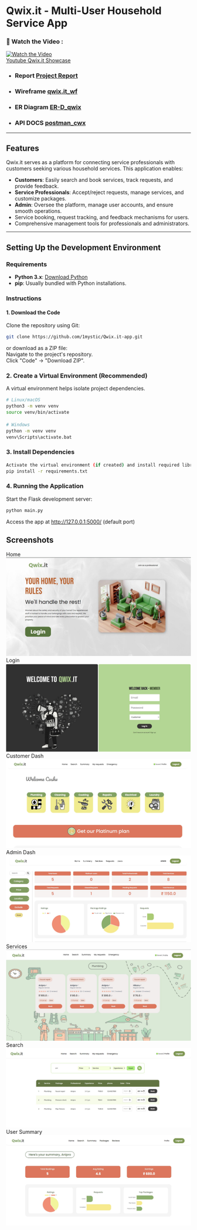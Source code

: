 # Qwix.it - Multi-User Household Service App
### 🎥 Watch the Video : 
[![Watch the Video](https://img.youtube.com/vi/47l2mmetJRA/0.jpg)](https://youtu.be/47l2mmetJRA)  
[Youtube Qwix.it Showcase](https://youtu.be/47l2mmetJRA)  

- ### Report **[Project Report](https://drive.google.com/file/d/13dBJa5dTYcx_QbIBZ-ltoKqTy1gkvSyM/view?usp=drive_link)**
- ### Wireframe **[qwix.it_wf](https://drive.google.com/file/d/1-vAL9DPS098npn7_ueK7RJrd9t81KhXq/view?usp=drive_link)**
- ### ER Diagram **[ER-D_qwix](https://drive.google.com/file/d/12yD2KjGC5nywPD2Wh0VQZg7CdiH9ez5w/view?usp=drive_link)**
- ### API DOCS **[postman_cwx](https://documenter.getpostman.com/view/39807346/2sAYHxojVK)**
---
## Features
Qwix.it serves as a platform for connecting service professionals with customers seeking various household services. This application enables:  
- **Customers**: Easily search and book services, track requests, and provide feedback.  
- **Service Professionals**: Accept/reject requests, manage services, and customize packages.  
- **Admin**: Oversee the platform, manage user accounts, and ensure smooth operations.
- Service booking, request tracking, and feedback mechanisms for users.  
- Comprehensive management tools for professionals and administrators.

---

## Setting Up the Development Environment

### Requirements
- **Python 3.x**: [Download Python](https://www.python.org/downloads/)  
- **pip**: Usually bundled with Python installations.  

### Instructions

#### 1. Download the Code
Clone the repository using Git:  
```bash
git clone https://github.com/1mystic/Qwix.it-app.git

```  
or download as a ZIP file:  
Navigate to the project's repository.  
Click "Code" → "Download ZIP".

### 2. Create a Virtual Environment (Recommended)
A virtual environment helps isolate project dependencies.

```bash
# Linux/macOS
python3 -m venv venv
source venv/bin/activate

# Windows
python -m venv venv
venv\Scripts\activate.bat
```
### 3. Install Dependencies
```bash
Activate the virtual environment (if created) and install required libraries:
pip install -r requirements.txt
```
### 4. Running the Application
Start the Flask development server:

```bash
python main.py
```
Access the app at http://127.0.0.1:5000/ (default port)

## Screenshots

Home
![Landing Page](pics/land.jpeg)
Login
![Login](pics/login.jpeg)
Customer Dash
![Customer Dash](pics/home.jpeg)
Admin Dash
![Admin Dash](pics/admin.jpeg)
Services
![Service page](pics/card.jpeg)
Search
![User Search](pics/search.jpeg)
User Summary
![User Summary](pics/dash.jpeg)

